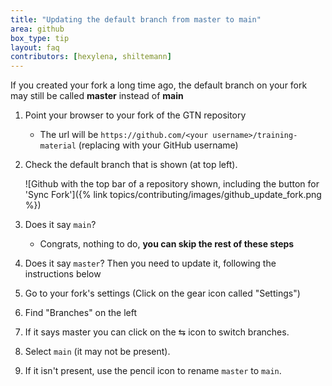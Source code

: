 ```yaml
---
title: "Updating the default branch from master to main"
area: github
box_type: tip
layout: faq
contributors: [hexylena, shiltemann]
---
```


If you created your fork a long time ago, the default branch on your fork may still be called **master** instead of **main**

1. Point your browser to your fork of the GTN repository
   - The url will be `https://github.com/<your username>/training-material` (replacing <your username> with your GitHub username)

2. Check the default branch that is shown (at top left).

   ![Github with the top bar of a repository shown, including the button for 'Sync Fork']({% link topics/contributing/images/github_update_fork.png %})


3. Does it say `main`?
   - Congrats, nothing to do, **you can skip the rest of these steps**

4. Does it say `master`? Then you need to update it, following the instructions below

5. Go to your fork's settings (Click on the gear icon called "Settings")
6. Find "Branches" on the left
7. If it says master you can click on the ⇆  icon to switch branches.
8. Select `main` (it may not be present).
9. If it isn't present, use the pencil icon to rename `master` to `main`.

